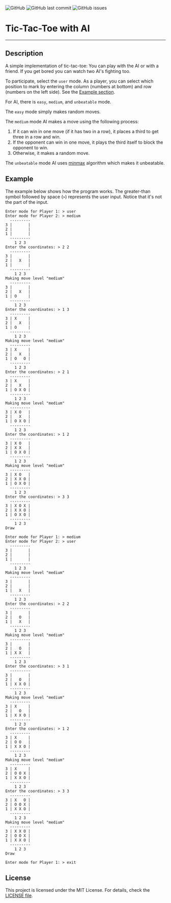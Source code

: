 ![GitHub](https://img.shields.io/github/license/j-tesla/tic-tac-toe?style=flat-square)
![GitHub last commit](https://img.shields.io/github/last-commit/j-tesla/tic-tac-toe?style=flat-square)
![GitHub issues](https://img.shields.io/github/issues/j-tesla/tic-tac-toe?style=flat-square)

# Tic-Tac-Toe with AI

---

## Description

A simple implementation of tic-tac-toe: You can play with the AI or with a
friend. If you get bored you can watch two AI's fighting too.

To participate, select the `user` mode. As a player, you can select which
position to mark by entering the column (numbers at bottom) and row (numbers on
the left side). See the [Example section](#Example).

For AI, there is `easy`, `medium`, and `unbeatable` mode.

The `easy` mode simply makes random moves.

The `medium` mode AI makes a move using the following process:

1. If it can win in one move (if it has two in a row), it places a third to get
   three in a row and win.
2. If the opponent can win in one move, it plays the third itself to block the
   opponent to win.
3. Otherwise, it makes a random move.

The `unbeatable` mode AI uses [minmax](https://en.wikipedia.org/wiki/Minimax)
algorithm which makes it unbeatable.

## Example

The example below shows how the program works. The greater-than symbol followed
by space (`>`) represents the user input. Notice that it's not the part of the
input.

```
Enter mode for Player 1: > user
Enter mode for Player 2: > medium
  ---------
3 |       |
2 |       |
1 |       |
  ---------
    1 2 3
Enter the coordinates: > 2 2
  ---------
3 |       |
2 |   X   |
1 |       |
  ---------
    1 2 3
Making move level "medium"
  ---------
3 |       |
2 |   X   |
1 | O     |
  ---------
    1 2 3
Enter the coordinates: > 1 3
  ---------
3 | X     |
2 |   X   |
1 | O     |
  ---------
    1 2 3
Making move level "medium"
  ---------
3 | X     |
2 |   X   |
1 | O   O |
  ---------
    1 2 3
Enter the coordinates: > 2 1
  ---------
3 | X     |
2 |   X   |
1 | O X O |
  ---------
    1 2 3
Making move level "medium"
  ---------
3 | X O   |
2 |   X   |
1 | O X O |
  ---------
    1 2 3
Enter the coordinates: > 1 2
  ---------
3 | X O   |
2 | X X   |
1 | O X O |
  ---------
    1 2 3
Making move level "medium"
  ---------
3 | X O   |
2 | X X O |
1 | O X O |
  ---------
    1 2 3
Enter the coordinates: > 3 3
  ---------
3 | X O X |
2 | X X O |
1 | O X O |
  ---------
    1 2 3
Draw

Enter mode for Player 1: > medium
Enter mode for Player 2: > user
  ---------
3 |       |
2 |       |
1 |       |
  ---------
    1 2 3
Making move level "medium"
  ---------
3 |       |
2 |       |
1 |   X   |
  ---------
    1 2 3
Enter the coordinates: > 2 2
  ---------
3 |       |
2 |   O   |
1 |   X   |
  ---------
    1 2 3
Making move level "medium"
  ---------
3 |       |
2 |   O   |
1 | X X   |
  ---------
    1 2 3
Enter the coordinates: > 3 1
  ---------
3 |       |
2 |   O   |
1 | X X O |
  ---------
    1 2 3
Making move level "medium"
  ---------
3 | X     |
2 |   O   |
1 | X X O |
  ---------
    1 2 3
Enter the coordinates: > 1 2
  ---------
3 | X     |
2 | O O   |
1 | X X O |
  ---------
    1 2 3
Making move level "medium"
  ---------
3 | X     |
2 | O O X |
1 | X X O |
  ---------
    1 2 3
Enter the coordinates: > 3 3
  ---------
3 | X   O |
2 | O O X |
1 | X X O |
  ---------
    1 2 3
Making move level "medium"
  ---------
3 | X X O |
2 | O O X |
1 | X X O |
  ---------
    1 2 3
Draw

Enter mode for Player 1: > exit
```

## License

This project is licensed under the MIT License. For details, check the
[LICENSE file](LICENSE).
